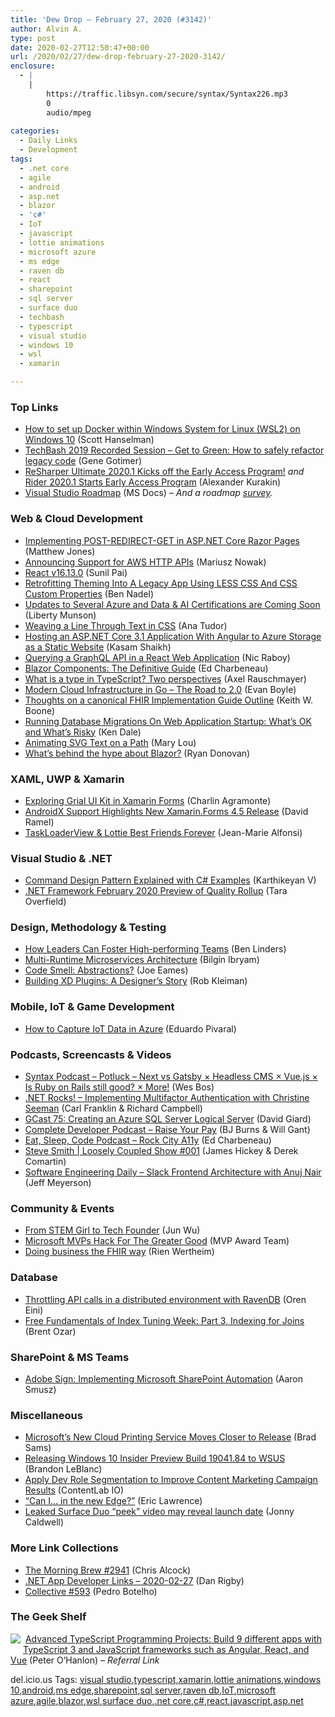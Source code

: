 ```yaml
---
title: 'Dew Drop – February 27, 2020 (#3142)'
author: Alvin A.
type: post
date: 2020-02-27T12:50:47+00:00
url: /2020/02/27/dew-drop-february-27-2020-3142/
enclosure:
  - |
    |
        https://traffic.libsyn.com/secure/syntax/Syntax226.mp3
        0
        audio/mpeg
        
categories:
  - Daily Links
  - Development
tags:
  - .net core
  - agile
  - android
  - asp.net
  - blazor
  - 'c#'
  - IoT
  - javascript
  - lottie animations
  - microsoft azure
  - ms edge
  - raven db
  - react
  - sharepoint
  - sql server
  - surface duo
  - techbash
  - typescript
  - visual studio
  - windows 10
  - wsl
  - xamarin

---
```

### <a name="top"></a>Top Links

  * <a href="http://feeds.hanselman.com/~/619121804/0/scotthanselman~How-to-set-up-Docker-within-Windows-System-for-Linux-WSL-on-Windows.aspx" target="_blank" rel="noopener noreferrer">How to set up Docker within Windows System for Linux (WSL2) on Windows 10</a> (Scott Hanselman)
  * <a href="http://www.youtube.com/watch?v=xpYWxUSmIWQ" target="_blank" rel="noopener noreferrer">TechBash 2019 Recorded Session &#8211; Get to Green: How to safely refactor legacy code</a> (Gene Gotimer)
  * <a href="https://blog.jetbrains.com/dotnet/2020/02/27/resharper-ultimate-2020-1-eap/" target="_blank" rel="noopener noreferrer">ReSharper Ultimate 2020.1 Kicks off the Early Access Program!</a> _and_ <a href="https://blog.jetbrains.com/dotnet/2020/02/27/rider-2020-1-eap/" target="_blank" rel="noopener noreferrer">Rider 2020.1 Starts Early Access Program</a> (Alexander Kurakin)
  * <a href="https://docs.microsoft.com/en-us/visualstudio/productinfo/vs-roadmap" target="_blank" rel="noopener noreferrer">Visual Studio Roadmap</a> (MS Docs) _&#8211; And a roadmap_ <a href="https://www.surveymonkey.com/r/X8KZWXX" target="_blank" rel="noopener noreferrer"><em>survey</em></a>_._



### <a name="web"></a>Web & Cloud Development

  * <a href="http://feedproxy.google.com/~r/ExceptionNotFound/~3/C6sSpo7V4uI/" target="_blank" rel="noopener noreferrer">Implementing POST-REDIRECT-GET in ASP.NET Core Razor Pages</a> (Matthew Jones)
  * <a href="https://serverless.com/blog/aws-http-api-support/" target="_blank" rel="noopener noreferrer">Announcing Support for AWS HTTP APIs</a> (Mariusz Nowak)
  * <a href="https://reactjs.org/blog/2020/02/26/react-v16.13.0.html" target="_blank" rel="noopener noreferrer">React v16.13.0</a> (Sunil Pai)
  * <a href="https://www.bennadel.com/blog/3777-retrofitting-theming-into-a-legacy-app-using-less-css-and-css-custom-properties.htm" target="_blank" rel="noopener noreferrer">Retrofitting Theming Into A Legacy App Using LESS CSS And CSS Custom Properties</a> (Ben Nadel)
  * <a href="https://www.microsoft.com/en-us/learning/community-blog-post.aspx?BlogId=8&Id=375281" target="_blank" rel="noopener noreferrer">Updates to Several Azure and Data & AI Certifications are Coming Soon</a> (Liberty Munson)
  * <a href="https://css-tricks.com/weaving-a-line-through-text-in-css/" target="_blank" rel="noopener noreferrer">Weaving a Line Through Text in CSS</a> (Ana Tudor)
  * <a href="https://dzone.com/articles/hosting-an-aspnet-core-31-application-with-angular" target="_blank" rel="noopener noreferrer">Hosting an ASP.NET Core 3.1 Application With Angular to Azure Storage as a Static Website</a> (Kasam Shaikh)
  * <a href="https://www.thepolyglotdeveloper.com/2020/02/querying-a-graphql-api-in-a-react-web-application/" target="_blank" rel="noopener noreferrer">Querying a GraphQL API in a React Web Application</a> (Nic Raboy)
  * <a href="https://www.telerik.com/blogs/blazor-components-definitive-guide" target="_blank" rel="noopener noreferrer">Blazor Components: The Definitive Guide</a> (Ed Charbeneau)
  * <a href="http://feedproxy.google.com/~r/2ality/~3/x2WVlS3kNME/understanding-types-typescript.html" target="_blank" rel="noopener noreferrer">What is a type in TypeScript? Two perspectives</a> (Axel Rauschmayer)
  * <a href="https://www.pulumi.com/blog/go-sdk-road-to-2/" target="_blank" rel="noopener noreferrer">Modern Cloud Infrastructure in Go &#8211; The Road to 2.0</a> (Evan Boyle)
  * <a href="http://feedproxy.google.com/~r/MotorcycleGuy/~3/FPTUoB79GSY/thoughts-on-canonical-fhir.html" target="_blank" rel="noopener noreferrer">Thoughts on a canonical FHIR Implementation Guide Outline</a> (Keith W. Boone)
  * <a href="https://rimdev.io/running-database-migrations-on-web-application-startup-whats-ok-and-whats-risky/" target="_blank" rel="noopener noreferrer">Running Database Migrations On Web Application Startup: What&#8217;s OK and What&#8217;s Risky</a> (Ken Dale)
  * <a href="http://feedproxy.google.com/~r/tympanus/~3/TgvvW-zgNkY/" target="_blank" rel="noopener noreferrer">Animating SVG Text on a Path</a> (Mary Lou)
  * <a href="https://stackoverflow.blog/2020/02/26/whats-behind-the-hype-about-blazor/" target="_blank" rel="noopener noreferrer">What’s behind the hype about Blazor?</a> (Ryan Donovan)



### <a name="silverlight"></a>XAML, UWP & Xamarin

  * <a href="https://xamgirl.com/exploring-grial-ui-kit-in-xamarin-forms/" target="_blank" rel="noopener noreferrer">Exploring Grial UI Kit in Xamarin Forms</a> (Charlin Agramonte)
  * <a href="https://visualstudiomagazine.com/articles/2020/02/26/xamarin-forms-4-5.aspx" target="_blank" rel="noopener noreferrer">AndroidX Support Highlights New Xamarin.Forms 4.5 Release</a> (David Ramel)
  * <a href="https://www.sharpnado.com/taskloaderview-lottie-best-friends-forever/" target="_blank" rel="noopener noreferrer">TaskLoaderView & Lottie Best Friends Forever</a> (Jean-Marie Alfonsi)



### <a name="dotnet"></a>Visual Studio & .NET

  * <a href="https://www.syncfusion.com/blogs/post/command-design-pattern-tutorial-with-csharp-examples.aspx" target="_blank" rel="noopener noreferrer">Command Design Pattern Explained with C# Examples</a> (Karthikeyan V)
  * <a href="https://devblogs.microsoft.com/dotnet/net-framework-february-2020-preview-of-quality-rollup/" target="_blank" rel="noopener noreferrer">.NET Framework February 2020 Preview of Quality Rollup</a> (Tara Overfield)



### <a name="design"></a>Design, Methodology & Testing

  * <a href="https://www.infoq.com/news/2020/02/leaders-high-performing-teams/?utm_campaign=infoq_content&utm_source=infoq&utm_medium=feed&utm_term=global" target="_blank" rel="noopener noreferrer">How Leaders Can Foster High-performing Teams</a> (Ben Linders)
  * <a href="https://www.infoq.com/articles/multi-runtime-microservice-architecture/?utm_campaign=infoq_content&utm_source=infoq&utm_medium=feed&utm_term=global" target="_blank" rel="noopener noreferrer">Multi-Runtime Microservices Architecture</a> (Bilgin Ibryam)
  * <a href="https://medium.com/thinkster-io/code-smell-abstractions-c45e1f62f36e?source=rss----4b02256a38e9---4" target="_blank" rel="noopener noreferrer">Code Smell: Abstractions?</a> (Joe Eames)
  * <a href="https://medium.com/adobetech/building-xd-plugins-a-designers-story-108f1dd4dc76?source=rss----9342990108af---4" target="_blank" rel="noopener noreferrer">Building XD Plugins: A Designer’s Story</a> (Rob Kleiman)



### <a name="mobile"></a>Mobile, IoT & Game Development

  * <a href="http://feedproxy.google.com/~r/MSSQLTips-LatestSqlServerTips/~3/a6ewa68vgkQ/" target="_blank" rel="noopener noreferrer">How to Capture IoT Data in Azure</a> (Eduardo Pivaral)



### <a name="podcasts"></a>Podcasts, Screencasts & Videos

  * <a href="https://traffic.libsyn.com/secure/syntax/Syntax226.mp3" target="_blank" rel="noopener noreferrer">Syntax Podcast &#8211; Potluck &#8211; Next vs Gatsby × Headless CMS × Vue.js × Is Ruby on Rails still good? × More!</a> (Wes Bos)
  * <a href="http://www.dotnetrocks.com/default.aspx?ShowNum=1676" target="_blank" rel="noopener noreferrer">.NET Rocks! &#8211; Implementing Multifactor Authentication with Christine Seeman</a> (Carl Franklin & Richard Campbell)
  * <a href="http://DavidGiard.com/2020/02/27/GCast75CreatingAnAzureSQLServerLogicalServer.aspx" target="_blank" rel="noopener noreferrer">GCast 75: Creating an Azure SQL Server Logical Server</a> (David Giard)
  * <a href="https://completedeveloperpodcast.com/episode-238-2/?utm_source=rss&utm_medium=rss&utm_campaign=episode-238-2" target="_blank" rel="noopener noreferrer">Complete Developer Podcast &#8211; Raise Your Pay</a> (BJ Burns & Will Gant)
  * <a href="http://feedproxy.google.com/~r/esc-podcast/~3/nfCznhRMTBg/rock-city-a11y" target="_blank" rel="noopener noreferrer">Eat, Sleep, Code Podcast &#8211; Rock City A11y</a> (Ed Charbeneau)
  * <a href="http://www.youtube.com/watch?v=KN2svY2nabU" target="_blank" rel="noopener noreferrer">Steve Smith | Loosely Coupled Show #001</a> (James Hickey & Derek Comartin)
  * <a href="https://softwareengineeringdaily.com/2020/02/27/slack-frontend-architecture-with-anuj-nair/?utm_source=rss&utm_medium=rss&utm_campaign=slack-frontend-architecture-with-anuj-nair" target="_blank" rel="noopener noreferrer">Software Engineering Daily &#8211; Slack Frontend Architecture with Anuj Nair</a> (Jeff Meyerson)



### <a name="events"></a>Community & Events

  * <a href="https://medium.com/young-coder/from-stem-girl-to-tech-founder-4d9c6a84b14c?source=rss----d3d5cbdde463---4" target="_blank" rel="noopener noreferrer">From STEM Girl to Tech Founder</a> (Jun Wu)
  * <a href="https://techcommunity.microsoft.com/t5/microsoft-mvp-award-program-blog/microsoft-mvps-hack-for-the-greater-good/ba-p/1197268" target="_blank" rel="noopener noreferrer">Microsoft MVPs Hack For The Greater Good</a> (MVP Award Team)
  * <a href="https://blog.fire.ly/2020/02/26/doing-business-the-fhir-way/" target="_blank" rel="noopener noreferrer">Doing business the FHIR way</a> (Rien Wertheim)



### <a name="sql"></a>Database

  * <a href="http://feedproxy.google.com/~r/AyendeRahien/~3/4tVyF2TFxx0/throttling-api-calls-in-a-distributed-environment-with-ravendb" target="_blank" rel="noopener noreferrer">Throttling API calls in a distributed environment with RavenDB</a> (Oren Eini)
  * <a href="https://www.brentozar.com/archive/2020/02/free-fundamentals-of-index-tuning-week-part-3-indexing-for-joins/" target="_blank" rel="noopener noreferrer">Free Fundamentals of Index Tuning Week: Part 3, Indexing for Joins</a> (Brent Ozar)



### <a name="sp"></a>SharePoint & MS Teams

  * <a href="https://medium.com/adobetech/adobe-sign-implementing-microsoft-sharepoint-automation-641533dfad67?source=rss----9342990108af---4" target="_blank" rel="noopener noreferrer">Adobe Sign: Implementing Microsoft SharePoint Automation</a> (Aaron Smusz)



### <a name="misc"></a>Miscellaneous

  * <a href="https://www.petri.com/microsofts-new-cloud-printing-service-is-closer-to-release?utm_source=rss&utm_medium=rss&utm_campaign=microsofts-new-cloud-printing-service-is-closer-to-release" target="_blank" rel="noopener noreferrer">Microsoft’s New Cloud Printing Service Moves Closer to Release</a> (Brad Sams)
  * <a href="https://blogs.windows.com/windowsexperience/2020/02/26/releasing-windows-10-insider-preview-build-19041-84-to-wsus/?WT.mc_id=DX_MVP4025064" target="_blank" rel="noopener noreferrer">Releasing Windows 10 Insider Preview Build 19041.84 to WSUS</a> (Brandon LeBlanc)
  * <a href="https://developermedia.com/improve-content-marketing-campaign-results/" target="_blank" rel="noopener noreferrer">Apply Dev Role Segmentation to Improve Content Marketing Campaign Results</a> (ContentLab IO)
  * <a href="https://textslashplain.com/2020/02/26/can-i-in-the-new-edge/" target="_blank" rel="noopener noreferrer">&#8220;Can I… in the new Edge?&#8221;</a> (Eric Lawrence)
  * <a href="http://feedproxy.google.com/~r/winbetadotorg/~3/RvB-ofgvUPI/leaked-surface-duo-peek-video-may-reveal-launch-date" target="_blank" rel="noopener noreferrer">Leaked Surface Duo “peek” video may reveal launch date</a> (Jonny Caldwell)



### <a name="links"></a>More Link Collections

  * <a href="http://feedproxy.google.com/~r/ReflectivePerspective/~3/KeGj4VyQBeE/" target="_blank" rel="noopener noreferrer">The Morning Brew #2941</a> (Chris Alcock)
  * <a href="https://links.danrigby.com/2020/02/app-developer-links-2020-02-27/" target="_blank" rel="noopener noreferrer">.NET App Developer Links &#8211; 2020-02-27</a> (Dan Rigby)
  * <a href="http://feedproxy.google.com/~r/tympanus/~3/CRrfuNvQ0tU/" target="_blank" rel="noopener noreferrer">Collective #593</a> (Pedro Botelho)



### <a name="shelf"></a>The Geek Shelf

<a href="https://www.amazon.com/Advanced-TypeScript-Programming-Projects-JavaScript/dp/1789133041/?tag=amavin-20" target="_blank" rel="noopener noreferrer"><img decoding="async" align="left" style="margin: 0px 4px 10px 0px; border: 0px currentcolor; border-image: none; float: left; display: inline; background-image: none;" src="https://m.media-amazon.com/images/I/61MT0onF+iL._AC_UY218_ML3_.jpg" border="0" /></a>&nbsp;<a href="https://www.amazon.com/Advanced-TypeScript-Programming-Projects-JavaScript/dp/1789133041/?tag=amavin-20" target="_blank" rel="noopener noreferrer">Advanced TypeScript Programming Projects: Build 9 different apps with TypeScript 3 and JavaScript frameworks such as Angular, React, and Vue</a> (Peter O&#8217;Hanlon) _&#8211; Referral Link_







<div class="wlWriterEditableSmartContent" id="scid:77ECF5F8-D252-44F5-B4EB-D463C5396A79:8e8104c4-49c1-4e9a-b56f-b8cc9328505a" style="margin: 0px; padding: 0px; float: none; display: inline;">
  del.icio.us Tags: <a href="http://del.icio.us/popular/visual+studio" rel="tag">visual studio</a>,<a href="http://del.icio.us/popular/typescript" rel="tag">typescript</a>,<a href="http://del.icio.us/popular/xamarin" rel="tag">xamarin</a>,<a href="http://del.icio.us/popular/lottie+animations" rel="tag">lottie animations</a>,<a href="http://del.icio.us/popular/windows+10" rel="tag">windows 10</a>,<a href="http://del.icio.us/popular/android" rel="tag">android</a>,<a href="http://del.icio.us/popular/ms+edge" rel="tag">ms edge</a>,<a href="http://del.icio.us/popular/sharepoint" rel="tag">sharepoint</a>,<a href="http://del.icio.us/popular/sql+server" rel="tag">sql server</a>,<a href="http://del.icio.us/popular/raven+db" rel="tag">raven db</a>,<a href="http://del.icio.us/popular/IoT" rel="tag">IoT</a>,<a href="http://del.icio.us/popular/microsoft+azure" rel="tag">microsoft azure</a>,<a href="http://del.icio.us/popular/agile" rel="tag">agile</a>,<a href="http://del.icio.us/popular/blazor" rel="tag">blazor</a>,<a href="http://del.icio.us/popular/wsl" rel="tag">wsl</a>,<a href="http://del.icio.us/popular/surface+duo" rel="tag">surface duo</a>,<a href="http://del.icio.us/popular/.net+core" rel="tag">.net core</a>,<a href="http://del.icio.us/popular/c%23" rel="tag">c#</a>,<a href="http://del.icio.us/popular/react" rel="tag">react</a>,<a href="http://del.icio.us/popular/javascript" rel="tag">javascript</a>,<a href="http://del.icio.us/popular/asp.net" rel="tag">asp.net</a>
</div>